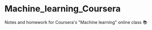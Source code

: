# Machine_learning_Coursera
Notes and homework for Coursera's "Machine learning" online class :books:
